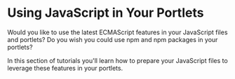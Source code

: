 # Using JavaScript in Your Portlets [](id=using-javascript-in-your-portlets)

Would you like to use the latest ECMAScript features in your JavaScript files 
and portlets? Do you wish you could use npm and npm packages in your portlets?

In this section of tutorials you'll learn how to prepare your JavaScript files 
to leverage these features in your portlets.
